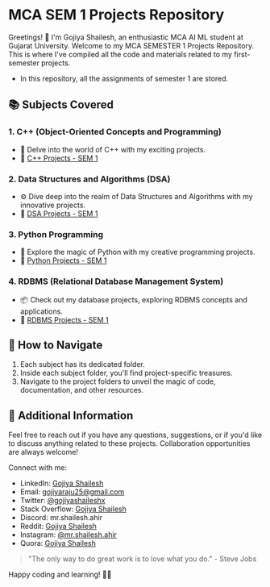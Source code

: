 # MCA SEM 1 Projects Repository

Greetings! 👋 I'm Gojiya Shailesh, an enthusiastic MCA AI ML student at Gujarat University. Welcome to my MCA SEMESTER 1 Projects Repository. This is where I've compiled all the code and materials related to my first-semester projects.

- In this repository, all the assignments of semester 1 are stored.

## 📚 Subjects Covered

### 1. C++ (Object-Oriented Concepts and Programming)
- 🚀 Delve into the world of C++ with my exciting projects.
- 📁 [C++ Projects - SEM 1](C++)

### 2. Data Structures and Algorithms (DSA)
- ⚙️ Dive deep into the realm of Data Structures and Algorithms with my innovative projects.
- 📁 [DSA Projects - SEM 1](DSA)

### 3. Python Programming
- 🐍 Explore the magic of Python with my creative programming projects.
- 📁 [Python Projects - SEM 1](Python)

### 4. RDBMS (Relational Database Management System)
- 📦 Check out my database projects, exploring RDBMS concepts and applications.
- 📁 [RDBMS Projects - SEM 1](./RDBMS/)

## 🚀 How to Navigate

1. Each subject has its dedicated folder.
2. Inside each subject folder, you'll find project-specific treasures.
3. Navigate to the project folders to unveil the magic of code, documentation, and other resources.

## 🌟 Additional Information

Feel free to reach out if you have any questions, suggestions, or if you'd like to discuss anything related to these projects. Collaboration opportunities are always welcome!

Connect with me:
- LinkedIn: [Gojiya Shailesh](https://www.linkedin.com/in/gojiyashailesh/)
- Email: [gojiyaraju25@gmail.com](mailto:gojiyaraju25@gmail.com)
- Twitter: [@gojiyashaileshx](https://twitter.com/gojiyashaileshX)
- Stack Overflow: [Gojiya Shailesh](https://stackoverflow.com/users/22497592/gojiya-shailesh?tab=profile)
- Discord: mr.shailesh.ahir
- Reddit: [Gojiya Shailesh](https://www.reddit.com/user/mr_shailesh_ahir/)
- Instagram: [@mr.shailesh.ahir](https://www.instagram.com/mr.shailesh.ahir/)
- Quora: [Gojiya Shailesh](https://quora.com/profile/Gojiya-Shailesh-2)


> "The only way to do great work is to love what you do." - Steve Jobs

Happy coding and learning! 🚀✨
